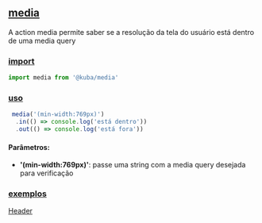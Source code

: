 ## [media](#)

A action media permite saber se a resolução da tela do usuário está dentro de uma media query

### [import](#)

```javascript
import media from '@kuba/media'
```

### [uso](#)

```javascript
 media('(min-width:769px)')
  .in(() => console.log('está dentro'))
  .out(() => console.log('está fora'))
```

#### Parâmetros:

- **'(min-width:769px)'**: passe uma string com a media query desejada para verificação

### [exemplos](#)


[Header](https://github.com/deMGoncalves/kuba/blob/32dc3a52be111fc11b8558c17018499a75e17677/blocks/header/src/search/resize.js#L5)

